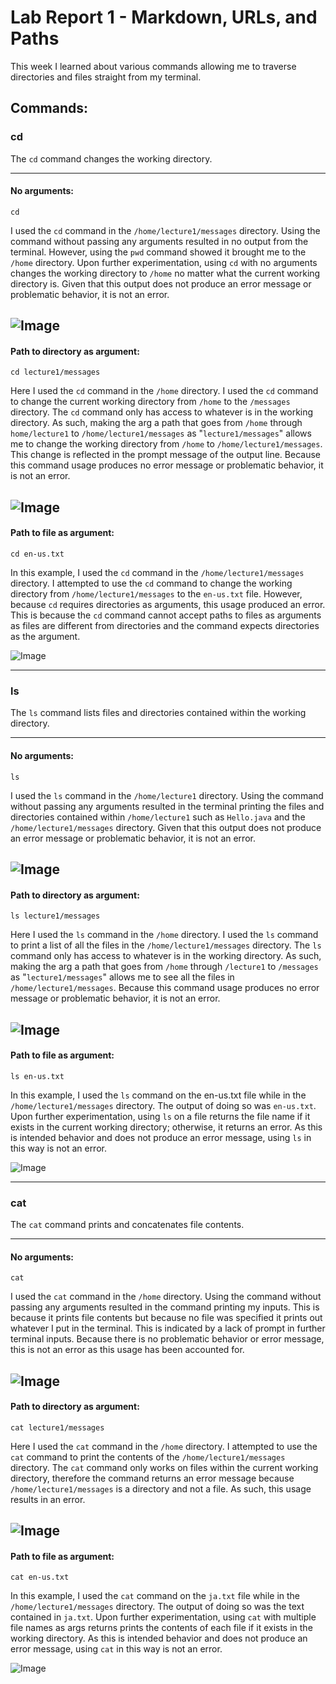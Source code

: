# **Lab Report 1 - Markdown, URLs, and Paths**

This week I learned about various commands allowing me to traverse directories and files straight from my terminal.


## Commands:
### cd  
The ```cd``` command changes the working directory.

---
#### No arguments:
```
cd  
```
I used the ```cd``` command in the ```/home/lecture1/messages``` directory. Using the command without passing any arguments resulted in no output from the terminal. However, using the ```pwd``` command showed it brought me to the ```/home``` directory. Upon further experimentation, using ```cd``` with no arguments changes the working directory to ```/home``` no matter what the current working directory is. Given that this output does not produce an error message or problematic behavior, it is not an error.  

![Image](cse15l-wk1-imgs/CSE15L-wk1-cd.png)  
---
#### Path to directory as argument:
```
cd lecture1/messages
```
Here I used the ```cd``` command in the ```/home``` directory. I used the ```cd``` command to change the current working directory from ```/home``` to the ```/messages``` directory. The ```cd``` command only has access to whatever is in the working directory. As such, making the arg a path that goes from ```/home``` through ```home/lecture1``` to ```/home/lecture1/messages``` as "```lecture1/messages```" allows me to change the working directory from ```/home``` to ```/home/lecture1/messages```. This change is reflected in the prompt message of the output line. Because this command usage produces no error message or problematic behavior, it is not an error.  

![Image](cse15l-wk1-imgs/CSE15L-wk1-cd1.png)  
---
#### Path to file as argument:
```
cd en-us.txt
```
In this example, I used the ```cd``` command in the ```/home/lecture1/messages``` directory. I attempted to use the ```cd``` command to change the working directory from ```/home/lecture1/messages``` to the ```en-us.txt``` file. However, because ```cd``` requires directories as arguments, this usage produced an error. This is because the ```cd``` command cannot accept paths to files as arguments as files are different from directories and the command expects directories as the argument.  

![Image](cse15l-wk1-imgs/CSE15L-wk1-cd2.png)  

---
### ls  
The ```ls``` command lists files and directories contained within the working directory.

---
#### No arguments:
```
ls  
```
I used the ```ls``` command in the ```/home/lecture1``` directory. Using the command without passing any arguments resulted in the terminal printing the files and directories contained within ```/home/lecture1``` such as ```Hello.java``` and the ```/home/lecture1/messages``` directory. Given that this output does not produce an error message or problematic behavior, it is not an error.  

![Image](cse15l-wk1-imgs/CSE15L-wk1-ls.png)  
---
#### Path to directory as argument:
```
ls lecture1/messages
```
Here I used the ```ls``` command in the ```/home``` directory. I used the ```ls``` command to print a list of all the files in the ```/home/lecture1/messages``` directory. The ```ls``` command only has access to whatever is in the working directory. As such, making the arg a path that goes from ```/home``` through ```/lecture1``` to ```/messages``` as "```lecture1/messages```" allows me to see all the files in ```/home/lecture1/messages```. Because this command usage produces no error message or problematic behavior, it is not an error.  

![Image](cse15l-wk1-imgs/CSE15L-wk1-ls1.png)  
---
#### Path to file as argument:
```
ls en-us.txt
```
In this example, I used the ```ls``` command on the en-us.txt file while in the ```/home/lecture1/messages``` directory. The output of doing so was ```en-us.txt```. Upon further experimentation, using ```ls``` on a file returns the file name if it exists in the current working directory; otherwise, it returns an error. As this is intended behavior and does not produce an error message, using ```ls``` in this way is not an error.

![Image](cse15l-wk1-imgs/CSE15L-wk1-ls2.png)  

---
### cat  
The ```cat``` command prints and concatenates file contents.

---
#### No arguments:
```
cat  
```
I used the ```cat``` command in the ```/home``` directory. Using the command without passing any arguments resulted in the command printing my inputs. This is because it prints file contents but because no file was specified it prints out whatever I put in the terminal. This is indicated by a lack of prompt in further terminal inputs. Because there is no problematic behavior or error message, this is not an error as this usage has been accounted for.  

![Image](cse15l-wk1-imgs/CSE15L-wk1-cat.png)  
---
#### Path to directory as argument:
```
cat lecture1/messages
```
Here I used the ```cat``` command in the ```/home``` directory. I attempted to use the ```cat``` command to print the contents of the ```/home/lecture1/messages``` directory. The ```cat``` command only works on files within the current working directory, therefore the command returns an error message because ```/home/lecture1/messages``` is a directory and not a file. As such, this usage results in an error. 

![Image](cse15l-wk1-imgs/CSE15L-wk1-cat1.png)  
---
#### Path to file as argument:
```
cat en-us.txt
```
In this example, I used the ```cat``` command on the ```ja.txt``` file while in the ```/home/lecture1/messages``` directory. The output of doing so was the text contained in ```ja.txt```. Upon further experimentation, using ```cat``` with multiple file names as args returns prints the contents of each file if it exists in the working directory. As this is intended behavior and does not produce an error message, using ```cat``` in this way is not an error.

![Image](cse15l-wk1-imgs/CSE15L-wk1-cat2.png)  

